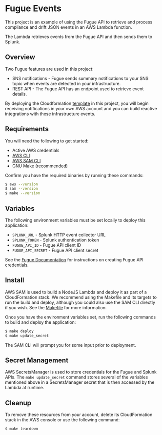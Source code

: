 # Fugue Events

This project is an example of using the Fugue API to retrieve and process
compliance and drift JSON events in an AWS Lambda function.

The Lambda retrieves events from the Fugue API and then sends them to Splunk.

## Overview

Two Fugue features are used in this project:

* SNS notifications - Fugue sends summary notifications to your SNS topic
  when events are detected in your infrastructure.
* REST API - The Fugue API has an endpoint used to retrieve event details.

By deploying the Cloudformation [template](./template.yaml) in this project,
you will begin receiving notifications in your own AWS account and you can
build reactive integrations with these infrastructure events.

## Requirements

You will need the following to get started:

* Active AWS credentials
* [AWS CLI](https://docs.aws.amazon.com/cli/latest/userguide/install-cliv1.html)
* [AWS SAM CLI](https://docs.aws.amazon.com/serverless-application-model/latest/developerguide/serverless-sam-cli-install.html)
* GNU Make (recommended)

Confirm you have the required binaries by running these commands:

```bash
$ aws --version
$ sam --version
$ make --version
```

## Variables

The following environment variables must be set locally to deploy this application:

* `SPLUNK_URL` - Splunk HTTP event collector URL
* `SPLUNK_TOKEN` - Splunk authentication token
* `FUGUE_API_ID` - Fugue API client ID
* `FUGUE_API_SECRET` - Fugue API client secret

See the [Fugue Documentation](https://docs.fugue.co/api.html#api-client-id-secret)
for instructions on creating Fugue API credentials.

## Install

AWS SAM is used to build a NodeJS Lambda and deploy it as part of
a CloudFormation stack. We recommend using the Makefile and its targets to
run the build and deploy, although you could also use the SAM CLI directly if
you wish. See the [Makefile](./Makefile) for more information.

Once you have the environment variables set, run the following commands to build
and deploy the application:

```bash
$ make deploy
$ make update_secret
```

The SAM CLI will prompt you for some input prior to deployment.

## Secret Management

AWS SecretsManager is used to store credentials for the Fugue and Splunk APIs.
The `make update_secret` command stores several of the variables mentioned above
in a SecretsManager secret that is then accessed by the Lambda at runtime.

## Cleanup

To remove these resources from your account, delete its CloudFormation stack
in the AWS console or use the following command:

```bash
$ make teardown
```

